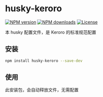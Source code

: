 # husky-keroro

[![NPM version](https://img.shields.io/npm/v/husky-keroro.svg?style=flat)](https://npmjs.org/package/husky-keroro)
[![NPM downloads](https://img.shields.io/npm/dm/husky-keroro.svg?style=flat)](https://npmjs.org/package/husky-keroro)
[![License](https://img.shields.io/github/license/maxming2333/lint.svg?style=flat)](https://github.com/maxming2333/lint/blob/main/LICENSE)

本 husky 配置文件，是 Keroro 的标准规范配置

## 安装

```bash
npm install husky-keroro --save-dev
```

## 使用

此安装包，会自动释放文件，无需配置

